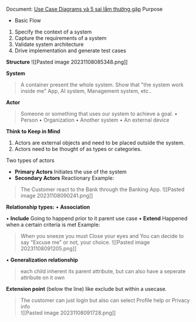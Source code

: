 Document: [Use Case Diagrams và 5 sai lầm thường gặp](https://thinhnotes.com/chuyen-nghe-ba/use-case-diagram-va-5-sai-lam-thuong-gap/)
Purpose
+ Basic Flow
1. Specify the context of a system
2. Capture the requirements of a system
3. Validate system architecture
4. Drive implementation and generate test cases

**Structure**
![[Pasted image 20231108085348.png]]

**System**
> A container present the whole system. Show that "the system work inside me"
	App, AI system, Management system, etc..

**Actor**
> Someone or something that uses our system to achieve a goal.
• Person
• Organization
• Another system
• An external device

**Think to Keep in Mind**
1) Actors are external objects and need to be placed outside the system.
2) Actors need to be thought of as types or categories.

Two types of actors
+ **Primary Actors**
	Initiates the use of the system
+ **Secondary Actors**
	Reactionary
Example:
> The Customer react to the Bank through the Banking App.
![[Pasted image 20231108090241.png]]

**Relationship types:**
• **Association**

• **Include**
	Going to happend prior to it parent use case
• **Extend**
	Happened when a certain criteria is met
Example:
> When you sneeze you must Close your eyes and You can decide to say "Excuse me" or not, your choice.
![[Pasted image 20231108091205.png]]

• **Generalization relationship**
> each child inherent its parent attribute, but can also have a seperate attribute on it own


**Extension point** (below the line)
	like exclude but within a usecase.
> The customer can just login but also can select Profile help or Privacy info  
![[Pasted image 20231108091728.png]]

